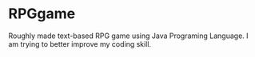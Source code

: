 # RPGgame
Roughly made text-based RPG game using Java Programing Language. I am trying to better improve my coding skill.
